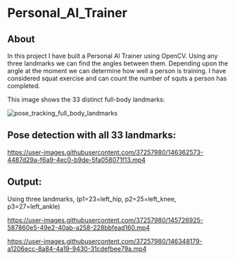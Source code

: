 # Personal_AI_Trainer

## About

In this project I have built a Personal AI Trainer using OpenCV. Using any three landmarks we can find the angles between them. Depending upon the angle at the moment we can determine how well a person is training. I have considered squat exercise and can count the number of squts a person has completed. 

This image shows the 33 distinct full-body landmarks:

![pose_tracking_full_body_landmarks](https://user-images.githubusercontent.com/37257980/145725762-2c659af2-ec3d-492b-b1b9-0c8e9157d869.png)


## Pose detection with all 33 landmarks:

https://user-images.githubusercontent.com/37257980/146362573-4487d29a-f6a9-4ec0-b9de-5fa058071f13.mp4





## Output:


Using three landmarks, (p1=23=left_hip,  p2=25=left_knee,  p3=27=left_ankle)

https://user-images.githubusercontent.com/37257980/145726925-587860e5-49e2-40ab-a258-228bbfead160.mp4



https://user-images.githubusercontent.com/37257980/146348179-a1206ecc-8a84-4a19-9430-31cdefbee79a.mp4

